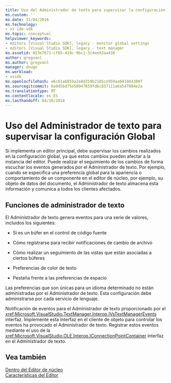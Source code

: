 ```yaml
---
title: Uso del Administrador de texto para supervisar la configuración Global | Documentos de Microsoft
ms.custom: ''
ms.date: 11/04/2016
ms.technology:
- vs-ide-sdk
ms.topic: conceptual
helpviewer_keywords:
- editors [Visual Studio SDK], legacy - monitor global settings
- editors [Visual Studio SDK], legacy - text manager
ms.assetid: 023e7671-cf65-419c-9bc1-3c4ee92aa436
author: gregvanl
ms.author: gregvanl
manager: douge
ms.workload:
- vssdk
ms.openlocfilehash: e6c61a6859a2e8d359b2185ce959aa941944380f
ms.sourcegitcommit: 6a9d5bd75e50947659fd6c837111a6a547884e2a
ms.translationtype: MT
ms.contentlocale: es-ES
ms.lasthandoff: 04/16/2018
---
```

# <a name="using-the-text-manager-to-monitor-global-settings"></a>Uso del Administrador de texto para supervisar la configuración Global
Si implementa un editor principal, debe supervisar los cambios realizados en la configuración global, ya que estos cambios pueden afectar a la instancia del editor. Puede realizar el seguimiento de los cambios de forma escuchar los eventos generados por el Administrador de texto. Por ejemplo, cuando se especifica una preferencia global para la apariencia o comportamiento de un componente en el editor de núcleo, por ejemplo, su objeto de datos del documento, el Administrador de texto almacena esta información y comunica a todos los clientes afectados.  
  
## <a name="text-manager-functions"></a>Funciones de administrador de texto  
 El Administrador de texto genera eventos para una serie de valores, incluidos los siguientes:  
  
-   Si es un búfer en el control de código fuente  
  
-   Cómo registrarse para recibir notificaciones de cambio de archivo  
  
-   Cómo realizar un seguimiento de las vistas que están asociadas a ciertos búferes  
  
-   Preferencias de color de texto  
  
-   Pestaña frente a las preferencias de espacio  
  
 Las preferencias que son únicas para un idioma determinado no están administradas por el Administrador de texto. Esta configuración debe administrarse por cada servicio de lenguaje.  
  
 Notificación de eventos para el Administrador de texto proporcionado por el <xref:Microsoft.VisualStudio.TextManager.Interop.IVsTextManagerEvents> interfaz. Implemente esta interfaz en el cliente de objeto para controlar los eventos ha provocado el Administrador de texto. Registrar estos eventos mediante el uso de la <xref:Microsoft.VisualStudio.OLE.Interop.IConnectionPointContainer> interfaz en el Administrador de texto.  
  
## <a name="see-also"></a>Vea también  
 [Dentro del Editor de núcleo](../extensibility/inside-the-core-editor.md)   
 [Características del Editor](http://msdn.microsoft.com/en-us/bdac940d-1f14-4019-a01f-fd0bb3dc7198)